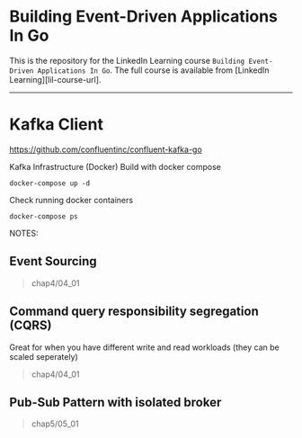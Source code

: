 # Building Event-Driven Applications In Go
This is the repository for the LinkedIn Learning course `Building Event-Driven Applications In Go`. The full course is available from [LinkedIn Learning][lil-course-url].

***

# Kafka Client

https://github.com/confluentinc/confluent-kafka-go


Kafka Infrastructure (Docker)
Build with docker compose
```shell
docker-compose up -d
```
Check running docker containers
```shell
docker-compose ps
```

NOTES:
## Event Sourcing
> chap4/04_01


## Command query responsibility segregation (CQRS)
Great for when you have different write and read workloads (they can be scaled seperately)
> chap4/04_01

## Pub-Sub Pattern with isolated broker
> chap5/05_01